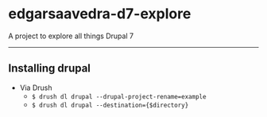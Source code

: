 # edgarsaavedra-d7-explore
A project to explore all things Drupal 7

---

## Installing drupal

  - Via Drush
    - ` $ drush dl drupal --drupal-project-rename=example `
    - ` $ drush dl drupal --destination={$directory} `